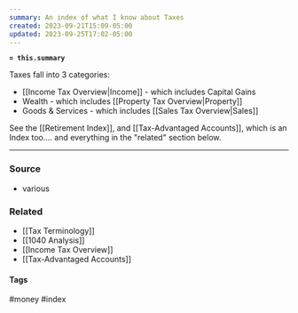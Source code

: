 ```yaml
---
summary: An index of what I know about Taxes
created: 2023-09-21T15:09-05:00
updated: 2023-09-25T17:02-05:00
---
```

**`= this.summary`**

Taxes fall into 3 categories:
- [[Income Tax Overview|Income]] - which includes Capital Gains
- Wealth - which includes [[Property Tax Overview|Property]]
- Goods & Services - which includes [[Sales Tax Overview|Sales]]

See the [[Retirement Index]], and [[Tax-Advantaged Accounts]], which is an Index too.... and everything in the "related" section below.

---
### Source
- various

### Related
- [[Tax Terminology]]
- [[1040 Analysis]]
- [[Income Tax Overview]]
- [[Tax-Advantaged Accounts]]

#### Tags
#money #index 